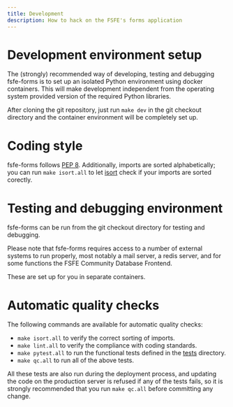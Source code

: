 ```yaml
---
title: Development
description: How to hack on the FSFE's forms application
---
```


<!--
SPDX-FileCopyrightText: 2020 Free Software Foundation Europe <contact@fsfe.org>

SPDX-License-Identifier: CC-BY-SA-4.0
-->

# Development environment setup

The (strongly) recommended way of developing, testing and debugging fsfe-forms
is to set up an isolated Python environment using docker containers.
This will make development independent from the operating system provided
version of the required Python libraries.

After cloning the git repository, just run `make dev` in the git checkout
directory and the container environment will be completely set up.

# Coding style

fsfe-forms follows [PEP 8](https://pep8.org/). Additionally, imports are sorted
alphabetically; you can run `make isort.all` to let
[isort](https://pypi.org/project/isort/) check if your imports are sorted corectly.

# Testing and debugging environment

fsfe-forms can be run from the git checkout directory for testing and
debugging.

Please note that fsfe-forms requires access to a number of external systems
to run properly, most notably a mail server, a redis server, and for some
functions the FSFE Community Database Frontend.

These are set up for you in separate containers.

# Automatic quality checks

The following commands are available for automatic quality checks:

* `make isort.all` to verify the correct sorting of imports.
* `make lint.all` to verify the compliance with coding standards.
* `make pytest.all` to run the functional tests defined in the [tests](../tests)
  directory.
* `make qc.all` to run all of the above tests.

All these tests are also run during the deployment process, and updating the
code on the production server is refused if any of the tests fails, so it is
strongly recommended that you run `make qc.all` before committing any change.
